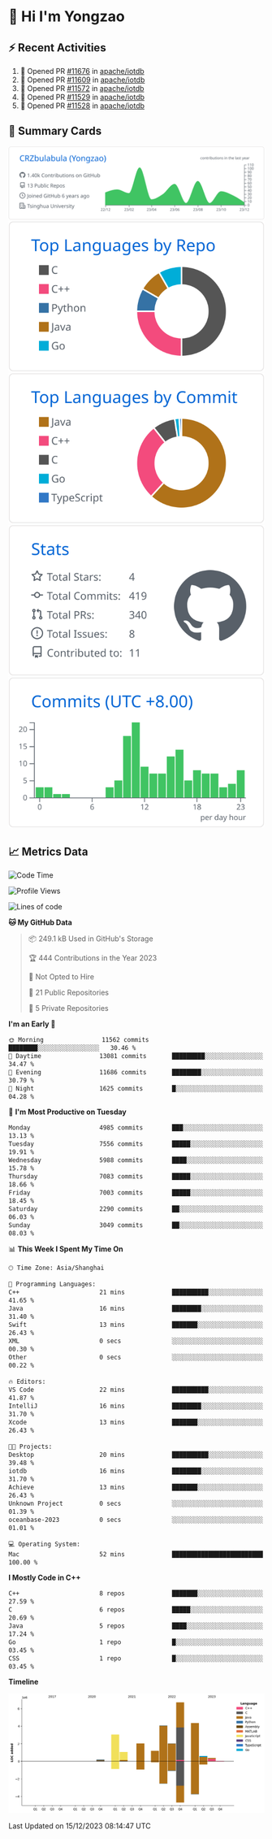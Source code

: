 # 👋 Hi I'm Yongzao

## ⚡ Recent Activities
<!--START_SECTION:activity-->
1. 💪 Opened PR [#11676](https://github.com/apache/iotdb/pull/11676) in [apache/iotdb](https://github.com/apache/iotdb)
2. 💪 Opened PR [#11609](https://github.com/apache/iotdb/pull/11609) in [apache/iotdb](https://github.com/apache/iotdb)
3. 💪 Opened PR [#11572](https://github.com/apache/iotdb/pull/11572) in [apache/iotdb](https://github.com/apache/iotdb)
4. 💪 Opened PR [#11529](https://github.com/apache/iotdb/pull/11529) in [apache/iotdb](https://github.com/apache/iotdb)
5. 💪 Opened PR [#11528](https://github.com/apache/iotdb/pull/11528) in [apache/iotdb](https://github.com/apache/iotdb)
<!--END_SECTION:activity-->

## 🎑 Summary Cards

[![](https://raw.githubusercontent.com/CRZbulabula/CRZbulabula/main/profile-summary-card-output/github/0-profile-details.svg)](https://github.com/vn7n24fzkq/github-profile-summary-cards)
[![](https://raw.githubusercontent.com/CRZbulabula/CRZbulabula/main/profile-summary-card-output/github/1-repos-per-language.svg)](https://github.com/vn7n24fzkq/github-profile-summary-cards) [![](https://raw.githubusercontent.com/CRZbulabula/CRZbulabula/main/profile-summary-card-output/github/2-most-commit-language.svg)](https://github.com/vn7n24fzkq/github-profile-summary-cards)
[![](https://raw.githubusercontent.com/CRZbulabula/CRZbulabula/main/profile-summary-card-output/github/3-stats.svg)](https://github.com/vn7n24fzkq/github-profile-summary-cards) [![](https://raw.githubusercontent.com/CRZbulabula/CRZbulabula/main/profile-summary-card-output/github/4-productive-time.svg)](https://github.com/vn7n24fzkq/github-profile-summary-cards)

## 📈 Metrics Data

<!--START_SECTION:waka-->
![Code Time](http://img.shields.io/badge/Code%20Time-517%20hrs%209%20mins-blue)

![Profile Views](http://img.shields.io/badge/Profile%20Views-0-blue)

![Lines of code](https://img.shields.io/badge/From%20Hello%20World%20I%27ve%20Written-25.5%20million%20lines%20of%20code-blue)

**🐱 My GitHub Data** 

> 📦 249.1 kB Used in GitHub's Storage 
 > 
> 🏆 444 Contributions in the Year 2023
 > 
> 🚫 Not Opted to Hire
 > 
> 📜 21 Public Repositories 
 > 
> 🔑 5 Private Repositories 
 > 
**I'm an Early 🐤** 

```text
🌞 Morning                11562 commits       ████████░░░░░░░░░░░░░░░░░   30.46 % 
🌆 Daytime                13081 commits       █████████░░░░░░░░░░░░░░░░   34.47 % 
🌃 Evening                11686 commits       ████████░░░░░░░░░░░░░░░░░   30.79 % 
🌙 Night                  1625 commits        █░░░░░░░░░░░░░░░░░░░░░░░░   04.28 % 
```
📅 **I'm Most Productive on Tuesday** 

```text
Monday                   4985 commits        ███░░░░░░░░░░░░░░░░░░░░░░   13.13 % 
Tuesday                  7556 commits        █████░░░░░░░░░░░░░░░░░░░░   19.91 % 
Wednesday                5988 commits        ████░░░░░░░░░░░░░░░░░░░░░   15.78 % 
Thursday                 7083 commits        █████░░░░░░░░░░░░░░░░░░░░   18.66 % 
Friday                   7003 commits        █████░░░░░░░░░░░░░░░░░░░░   18.45 % 
Saturday                 2290 commits        ██░░░░░░░░░░░░░░░░░░░░░░░   06.03 % 
Sunday                   3049 commits        ██░░░░░░░░░░░░░░░░░░░░░░░   08.03 % 
```


📊 **This Week I Spent My Time On** 

```text
🕑︎ Time Zone: Asia/Shanghai

💬 Programming Languages: 
C++                      21 mins             ██████████░░░░░░░░░░░░░░░   41.65 % 
Java                     16 mins             ████████░░░░░░░░░░░░░░░░░   31.40 % 
Swift                    13 mins             ███████░░░░░░░░░░░░░░░░░░   26.43 % 
XML                      0 secs              ░░░░░░░░░░░░░░░░░░░░░░░░░   00.30 % 
Other                    0 secs              ░░░░░░░░░░░░░░░░░░░░░░░░░   00.22 % 

🔥 Editors: 
VS Code                  22 mins             ██████████░░░░░░░░░░░░░░░   41.87 % 
IntelliJ                 16 mins             ████████░░░░░░░░░░░░░░░░░   31.70 % 
Xcode                    13 mins             ███████░░░░░░░░░░░░░░░░░░   26.43 % 

🐱‍💻 Projects: 
Desktop                  20 mins             ██████████░░░░░░░░░░░░░░░   39.48 % 
iotdb                    16 mins             ████████░░░░░░░░░░░░░░░░░   31.70 % 
Achieve                  13 mins             ███████░░░░░░░░░░░░░░░░░░   26.43 % 
Unknown Project          0 secs              ░░░░░░░░░░░░░░░░░░░░░░░░░   01.39 % 
oceanbase-2023           0 secs              ░░░░░░░░░░░░░░░░░░░░░░░░░   01.01 % 

💻 Operating System: 
Mac                      52 mins             █████████████████████████   100.00 % 
```

**I Mostly Code in C++** 

```text
C++                      8 repos             ███████░░░░░░░░░░░░░░░░░░   27.59 % 
C                        6 repos             █████░░░░░░░░░░░░░░░░░░░░   20.69 % 
Java                     5 repos             ████░░░░░░░░░░░░░░░░░░░░░   17.24 % 
Go                       1 repo              █░░░░░░░░░░░░░░░░░░░░░░░░   03.45 % 
CSS                      1 repo              █░░░░░░░░░░░░░░░░░░░░░░░░   03.45 % 
```



**Timeline**

![Lines of Code chart](https://raw.githubusercontent.com/CRZbulabula/CRZbulabula/main/assets/bar_graph.png)


 Last Updated on 15/12/2023 08:14:47 UTC
<!--END_SECTION:waka-->

